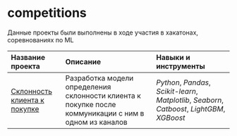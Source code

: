 # competitions

Данные проекты были выполнены в ходе участия в хакатонах, соревнованиях по ML


| Название проекта | Описание | Навыки и инструменты | 
| :---------------------- | :---------------------- | :---------------------- |
| [Склонность клиента к покупке](ya_r1) | Разработка модели  определения склонности клиента к покупке после коммуникации с ним в одном из каналов| *Python*, *Pandas*, *Sсikit-learn*, *Matplotlib*, *Seaborn*, *Catboost*, *LightGBM*, *XGBoost*|
